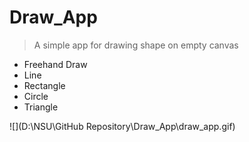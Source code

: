 # Draw_App
> A simple app for drawing shape on empty canvas
>



- Freehand Draw
- Line
- Rectangle
- Circle
- Triangle



![](D:\NSU\GitHub Repository\Draw_App\draw_app.gif)




